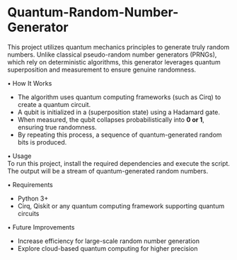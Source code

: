 # Quantum-Random-Number-Generator

This project utilizes quantum mechanics principles to generate truly random numbers. Unlike classical pseudo-random number generators (PRNGs), which rely on deterministic algorithms, this generator leverages quantum superposition and measurement to ensure genuine randomness.  

• How It Works  
- The algorithm uses quantum computing frameworks (such as Cirq) to create a quantum circuit.  
- A qubit is initialized in a (superposition state) using a Hadamard gate.  
- When measured, the qubit collapses probabilistically into **0 or 1**, ensuring true randomness.  
- By repeating this process, a sequence of quantum-generated random bits is produced.  

• Usage  
To run this project, install the required dependencies and execute the script. The output will be a stream of quantum-generated random numbers.  

• Requirements  
- Python 3+  
- Cirq, Qiskit or any quantum computing framework supporting quantum circuits  

• Future Improvements  
- Increase efficiency for large-scale random number generation  
- Explore cloud-based quantum computing for higher precision